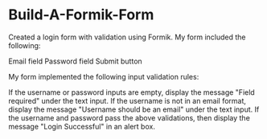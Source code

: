 # Build-A-Formik-Form
Created a login form with validation using Formik.
My form included the following:

Email field
Password field
Submit button

My form implemented the following input validation rules:

If the username or password inputs are empty, display the message "Field required" under the text input.
If the username is not in an email format, display the message "Username should be an email" under the text input.
If the username and password pass the above validations, then display the message "Login Successful" in an alert box.

